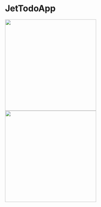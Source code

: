 # JetTodoApp

<div>
<img src="https://user-images.githubusercontent.com/66544606/188309438-26bfb7dd-77c3-4340-86e3-f5b01581549c.png" width="300px" />
<img src="https://user-images.githubusercontent.com/66544606/188309663-595d219b-eab8-441a-af8a-91f20976fb61.png" width="300px" />
